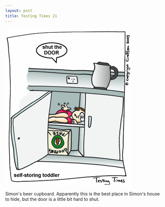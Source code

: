 ```yaml
---
layout: post
title: Testing Times 21
---
```

<img src="/images/tt0021.png">

Simon's beer cupboard. Apparently this is the best place in Simon's house to hide, but the door is a little bit hard to shut.
